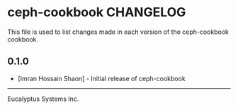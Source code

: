 ceph-cookbook CHANGELOG
=======================

This file is used to list changes made in each version of the ceph-cookbook cookbook.

0.1.0
-----
- [Imran Hossain Shaon] - Initial release of ceph-cookbook

- - -

Eucalyptus Systems Inc.
